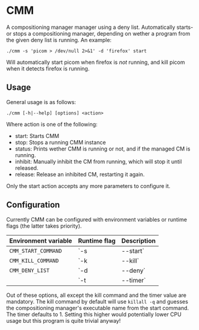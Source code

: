 # CMM
A compositioning manager manager using a deny list. Automatically starts- or stops a compositioning manager, depending on wether a program from the given deny list is running. An example:

    ./cmm -s 'picom > /dev/null 2>&1' -d 'firefox' start

Will automatically start picom when firefox is _not_ running, and kill picom when it detects firefox is running.

## Usage
General usage is as follows:

    ./cmm [-h|--help] [options] <action>

Where action is one of the following:

* start:   Starts CMM
* stop:    Stops a running CMM instance
* status:  Prints wether CMM is running or not, and if the managed CM is running.
* inhibit: Manually inhibit the CM from running, which will stop it until released.
* release: Release an inhibited CM, restarting it again.

Only the start action accepts any more parameters to configure it.

## Configuration
Currently CMM can be configured with environment variables or runtime flags (the latter takes priority).

| Environment variable | Runtime flag   | Description |
| -------------------- | -------------- | ----------- |
| `CMM_START_COMMAND`  | `-s | --start` | Sets the command used to start the compositioning manager.            |
| `CMM_KILL_COMMAND`   | `-k | --kill`  | Sets the command used to kill the compositioning manager.             |
| `CMM_DENY_LIST`      | `-d | --deny`  | Sets the deny-list, which is a comma-separated list of program names. |
|                      | `-t | --timer` | The amount of time (in seconds) between checking.                     |

Out of these options, all except the kill command and the timer value are mandatory. The kill command by default will use `killall -q` and guesses the compositioning manager's executable name from the start command. The timer defaults to 1. Setting this higher would potentially lower CPU usage but this program is quite trivial anyway!
